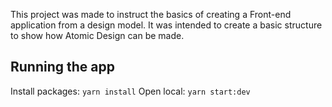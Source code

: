 This project was made to instruct the basics of creating a Front-end application from a design model.
It was intended to create a basic structure to show how Atomic Design can be made.

## Running the app
Install packages: `yarn install`
Open local: `yarn start:dev`
